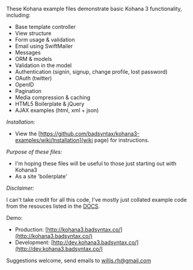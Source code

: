 These Kohana example files demonstrate basic Kohana 3 functionality, including:

* Base template controller
* View structure
* Form usage & validation
* Email using SwiftMailer
* Messages
* ORM & models
* Validation in the model
* Authentication (signin, signup, change profile, lost password)
* OAuth (twitter)
* OpenID
* Pagination
* Media compression & caching
* HTML5 Boilerplate & jQuery
* AJAX examples (html, xml + json)

*Installation:*

* View the [https://github.com/badsyntax/kohana3-examples/wiki/Installation](wiki page) for instructions.

*Purpose of these files:*

* I'm hoping these files will be useful to those just starting out with Kohana3
* As a site 'boilerplate' 

*Disclaimer:*

I can't take credit for all this code, I've mostly just collated example code from the resouces listed in the [DOCS](https://github.com/badsyntax/kohana3-examples/blob/master/DOCS.md).

Demo:

* Production: [http://kohana3.badsyntax.co/](http://kohana3.badsyntax.co/)
* Development: [http://dev.kohana3.badsyntax.co/](http://dev.kohana3.badsyntax.co/)

Suggestions welcome, send emails to willis.rh@gmail.com
